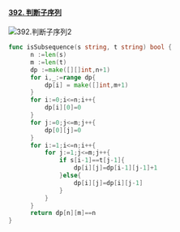 #### [392. 判断子序列](https://leetcode-cn.com/problems/is-subsequence/)

![392.判断子序列2](https://camo.githubusercontent.com/1c5545d0d888b8faa70cfc9261321d55258ac61d69ece5548e3928d2ade73f78/68747470733a2f2f696d672d626c6f672e6373646e696d672e636e2f323032313033303331373336343136362e6a7067)

~~~go
func isSubsequence(s string, t string) bool {
      n :=len(s)
      m :=len(t)
      dp :=make([][]int,n+1)
      for i,_:=range dp{
          dp[i] = make([]int,m+1)
      }
      for i:=0;i<=n;i++{
          dp[i][0]=0
      }
      for j:=0;j<=m;j++{
          dp[0][j]=0
      }
      for i:=1;i<=n;i++{
          for j:=1;j<=m;j++{
              if s[i-1]==t[j-1]{
                  dp[i][j]=dp[i-1][j-1]+1
              }else{
                  dp[i][j]=dp[i][j-1]
              }
          }
      }
      return dp[n][m]==n
}
~~~

